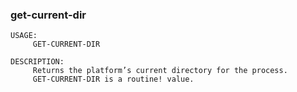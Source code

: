 ### get-current-dir
```red
USAGE:
     GET-CURRENT-DIR 

DESCRIPTION: 
     Returns the platform’s current directory for the process. 
     GET-CURRENT-DIR is a routine! value.

```